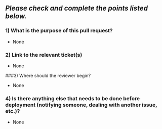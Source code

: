 ## *Please check and complete the points listed below.*

### 1) What is the purpose of this pull request?

- None

### 2) Link to the relevant ticket(s)

- None

###3) Where should the reviewer begin?

- None

### 4) Is there anything else that needs to be done before deployment (notifying someone, dealing with another issue, etc.)?

- None

